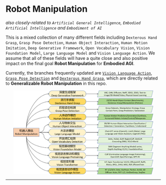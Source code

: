 # Robot Manipulation
*also closely-related to `Artificial General Intelligence`, `Embodied Artificial Intelligence` and `Embodiment of AI`*

This is a mixed collection of many different fields including `Dexterous Hand Grasp`, `Grasp Pose Detection`, `Human Object Interaction`, `Human Motion Imitation`, `Deep Generative Framework`,  `Open Vocabulary Vision`, `Vision Foundation Model`, `Large Language Model` and `Vision Language Action`. We assume that all of these fields will have a quite close and also positive impact on the final goal **Robot Manipulation** for **Embodied AGI**.

Currently, the branches frequently updated are [`Vision Language Action`](./Vision_Language_Action.md), [`Grasp Pose Detection`](./Grasp_Pose_Detection.md) and [`Dexterous Hand Grasp`](./Dexterous_Hand_Grasp.md), which are directly related to **Generalizable Robot Manipulation** in this repo.

<p align="center"><img src="./materials/canvas01_robot_manipulation.png" width=90% ></p>

***






